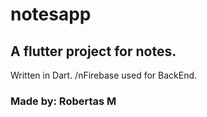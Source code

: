 # notesapp

## A flutter project for notes.
Written in Dart.
/nFirebase used for BackEnd.

### Made by: Robertas M

